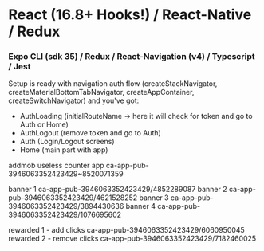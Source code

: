 # React (16.8+ Hooks!) / React-Native / Redux

### Expo CLI (sdk 35) / Redux / React-Navigation (v4) / Typescript / Jest

Setup is ready with navigation auth flow (createStackNavigator, createMaterialBottomTabNavigator, createAppContainer, createSwitchNavigator) and you've got:

- AuthLoading (initialRouteName -> here it will check for token and go to Auth or Home)
- AuthLogout (remove token and go to Auth)
- Auth (Login/Logout screens)
- Home (main part with app)

addmob useless counter app
ca-app-pub-3946063352423429~8520071359

banner 1
ca-app-pub-3946063352423429/4852289087
banner 2
ca-app-pub-3946063352423429/4621528252
banner 3
ca-app-pub-3946063352423429/3894430636
banner 4
ca-app-pub-3946063352423429/1076695602

rewarded 1 - add clicks
ca-app-pub-3946063352423429/6060950045
rewarded 2 - remove clicks
ca-app-pub-3946063352423429/7182460025
